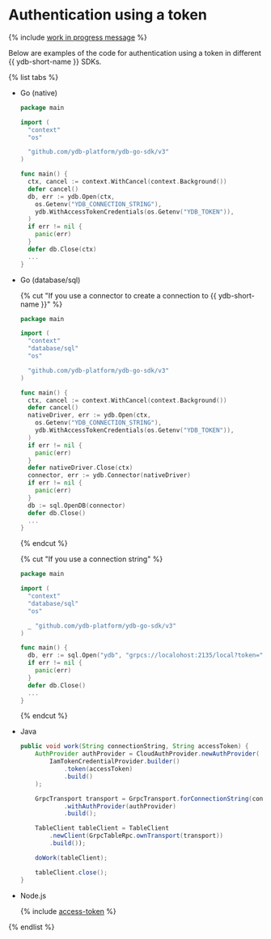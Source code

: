 # Authentication using a token

{% include [work in progress message](_includes/addition.md) %}

Below are examples of the code for authentication using a token in different {{ ydb-short-name }} SDKs.

{% list tabs %}

- Go (native)

   ```go
   package main

   import (
     "context"
     "os"

     "github.com/ydb-platform/ydb-go-sdk/v3"
   )

   func main() {
     ctx, cancel := context.WithCancel(context.Background())
     defer cancel()
     db, err := ydb.Open(ctx,
       os.Getenv("YDB_CONNECTION_STRING"),
       ydb.WithAccessTokenCredentials(os.Getenv("YDB_TOKEN")),
     )
     if err != nil {
       panic(err)
     }
     defer db.Close(ctx)
     ...
   }
   ```

- Go (database/sql)

   {% cut "If you use a connector to create a connection to {{ ydb-short-name }}" %}

   ```go
   package main

   import (
     "context"
     "database/sql"
     "os"

     "github.com/ydb-platform/ydb-go-sdk/v3"
   )

   func main() {
     ctx, cancel := context.WithCancel(context.Background())
     defer cancel()
     nativeDriver, err := ydb.Open(ctx,
       os.Getenv("YDB_CONNECTION_STRING"),
       ydb.WithAccessTokenCredentials(os.Getenv("YDB_TOKEN")),
     )
     if err != nil {
       panic(err)
     }
     defer nativeDriver.Close(ctx)
     connector, err := ydb.Connector(nativeDriver)
     if err != nil {
       panic(err)
     }
     db := sql.OpenDB(connector)
     defer db.Close()
     ...
   }
   ```

   {% endcut %}

   {% cut "If you use a connection string" %}

   ```go
   package main

   import (
     "context"
     "database/sql"
     "os"

     _ "github.com/ydb-platform/ydb-go-sdk/v3"
   )

   func main() {
     db, err := sql.Open("ydb", "grpcs://localohost:2135/local?token="+os.Getenv("YDB_TOKEN"))
     if err != nil {
       panic(err)
     }
     defer db.Close()
     ...
   }
   ```

   {% endcut %}


- Java

   ```java
   public void work(String connectionString, String accessToken) {
       AuthProvider authProvider = CloudAuthProvider.newAuthProvider(
           IamTokenCredentialProvider.builder()
               .token(accessToken)
               .build()
       );

       GrpcTransport transport = GrpcTransport.forConnectionString(connectionString)
               .withAuthProvider(authProvider)
               .build();

       TableClient tableClient = TableClient
           .newClient(GrpcTableRpc.ownTransport(transport))
           .build());

       doWork(tableClient);

       tableClient.close();
   }
   ```

- Node.js

  {% include [access-token](../../../../_includes/nodejs/recipes/auth/access-token.md) %}

{% endlist %}
